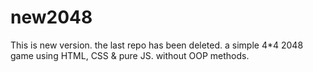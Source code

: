 # new2048
This is new version. the last repo has been deleted.
a simple 4*4 2048 game using HTML, CSS & pure JS. without OOP methods.
